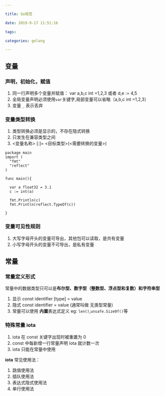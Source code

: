 ```yaml
---

title: Go规范

date: 2019-9-17 11:51:16

tags: 

categories: golang

---
```

## 变量
### 声明，初始化，赋值
1. 同一行声明多个变量并赋值： var a,b,c int =1,2,3   或者  d,e := 4,5
2. 全局变量声明必须使用`var`关键字,局部变量可以省略（a,b,c int =1,2,3）
3. 变量 `_` 表示丢弃
### 变量类型转换
1. 类型转换必须是显示的，不存在隐式转换
2. 只发生在兼容类型之间
3. <变量名称> [:]= <目标类型>(<需要转换的变量>)
```
package main
import (
  "fmt"
  "reflect"
)

func main(){

  var a float32 = 3.1
  c := int(a)
  
  fmt.Println(c)
  fmt.Println(reflect.TypeOf(c))
  
}
```

### 变量可见性规则
1. 大写字母开头的变量可导出，其他包可以读取，是共有变量
2. 小写字母开头的变量不可导出，是私有变量

## 常量

### 常量定义形式
常量中的数据类型只可以是**布尔型、数字型（整数型、浮点型和复数）和字符串型**
1. 显示 const identifier [type] = value 
2. 隐式 const identifier = value  (通常叫做  无类型常量)
3. 常量可以使用 **内置**表达式定义  eg: `len()`,`unsafe.Size0f()`等

### 特殊常量 iota
1. iota 在 const 关键字出现时被重置为 0 
2. const 中每新增一行常量声明 iota 就计数一次
3. iota 只能在常量中使用

**iota** 常见使用法：
1. 跳值使用法
2. 插队使用法
3. 表达式隐式使用法
4. 单行使用法



